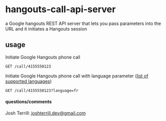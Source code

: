# hangouts-call-api-server

a Google hangouts REST API server that lets you pass parameters into the URL and it initiates a Hangouts session

## usage

Initiate Google Hangouts phone call
```
GET /call/4155550123
```

Initiate Google Hangouts phone call with language parameter ([list of supported languages](https://developers.google.com/+/hangouts/button#supported_languages))
```
GET /call/4155550123?language=fr
```

#### questions/comments

Josh Terrill: joshterrill.dev@gmail.com